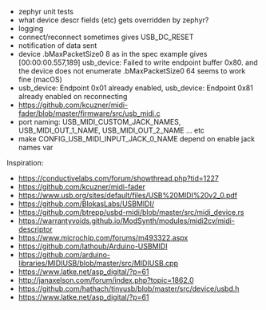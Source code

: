 * zephyr unit tests
* what device descr fields (etc) gets overridden by zephyr?
* logging
* connect/reconnect sometimes gives USB_DC_RESET
* notification of data sent
* device .bMaxPacketSize0 8 as in the spec example gives [00:00:00.557,189] <wrn> usb_device: Failed to write endpoint buffer 0x80. and the device does not enumerate .bMaxPacketSize0 64 seems to work fine (macOS)
*  <wrn> usb_device: Endpoint 0x01 already enabled, <wrn> usb_device: Endpoint 0x81 already enabled on reconnecting
* https://github.com/kcuzner/midi-fader/blob/master/firmware/src/usb_midi.c
* port naming: USB_MIDI_CUSTOM_JACK_NAMES, USB_MIDI_OUT_1_NAME, USB_MIDI_OUT_2_NAME ... etc
* make CONFIG_USB_MIDI_INPUT_JACK_0_NAME depend on enable jack names var

Inspiration:

* https://conductivelabs.com/forum/showthread.php?tid=1227
* https://github.com/kcuzner/midi-fader
* https://www.usb.org/sites/default/files/USB%20MIDI%20v2_0.pdf
* https://github.com/BlokasLabs/USBMIDI/
* https://github.com/btrepp/usbd-midi/blob/master/src/midi_device.rs
* https://warrantyvoids.github.io/ModSynth/modules/midi2cv/midi-descriptor
* https://www.microchip.com/forums/m493322.aspx
* https://github.com/lathoub/Arduino-USBMIDI
* https://github.com/arduino-libraries/MIDIUSB/blob/master/src/MIDIUSB.cpp
* https://www.latke.net/asp_digital/?p=61
* http://janaxelson.com/forum/index.php?topic=1862.0
* https://github.com/hathach/tinyusb/blob/master/src/device/usbd.h
* https://www.latke.net/asp_digital/?p=61